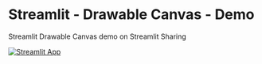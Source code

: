 # Streamlit - Drawable Canvas - Demo

Streamlit Drawable Canvas demo on Streamlit Sharing

[![Streamlit App](https://static.streamlit.io/badges/streamlit_badge_black_white.svg)](https://share.streamlit.io/ASohraB/pythonactr/master/app.py)
